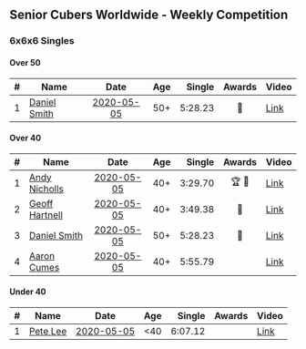 ## Senior Cubers Worldwide - Weekly Competition
### 6x6x6 Singles

#### Over 50

| # | Name | Date | Age | Single | Awards | Video |
| :--: | -- | :--: | :--: | --: | :--: | -- |
| 1 | [Daniel Smith](../persons/daniel_smith.md) | [2020-05-05](results/2020-05-05.md) | 50+ | 5:28.23 | 🥈 | [Link](https://www.facebook.com/events/557526585195168/permalink/562187611395732/) |

#### Over 40

| # | Name | Date | Age | Single | Awards | Video |
| :--: | -- | :--: | :--: | --: | :--: | -- |
| 1 | [Andy Nicholls](../persons/andy_nicholls.md) | [2020-05-05](results/2020-05-05.md) | 40+ | 3:29.70 | 🏆 🥇 | [Link](https://www.facebook.com/events/557526585195168/permalink/558595331754960/) |
| 2 | [Geoff Hartnell](../persons/geoff_hartnell.md) | [2020-05-05](results/2020-05-05.md) | 40+ | 3:49.38 | 🥉 | [Link](https://www.facebook.com/events/557526585195168/permalink/558261701788323/) |
| 3 | [Daniel Smith](../persons/daniel_smith.md) | [2020-05-05](results/2020-05-05.md) | 50+ | 5:28.23 | 🥈 | [Link](https://www.facebook.com/events/557526585195168/permalink/562187611395732/) |
| 4 | [Aaron Cumes](../persons/aaron_cumes.md) | [2020-05-05](results/2020-05-05.md) | 40+ | 5:55.79 |  | [Link](https://www.facebook.com/events/557526585195168/permalink/558322268448933/) |

#### Under 40

| # | Name | Date | Age | Single | Awards | Video |
| :--: | -- | :--: | :--: | --: | :--: | -- |
| 1 | [Pete Lee](../persons/pete_lee.md) | [2020-05-05](results/2020-05-05.md) | <40 | 6:07.12 |  | [Link](https://www.facebook.com/events/557526585195168/permalink/558442738436886/) |


<!-- Global site tag (gtag.js) - Google Analytics -->
<script async src="https://www.googletagmanager.com/gtag/js?id=UA-86348435-3"></script>
<script>window.dataLayer = window.dataLayer || []; function gtag() {dataLayer.push(arguments);} gtag('js', new Date()); gtag('config', 'UA-86348435-3');</script>
